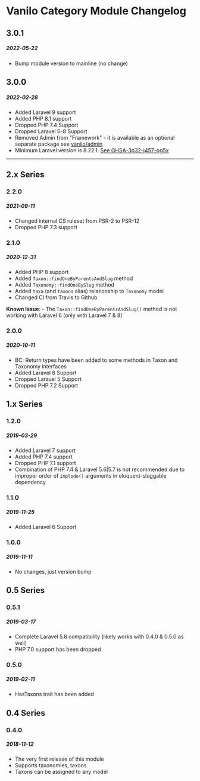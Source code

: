 # Vanilo Category Module Changelog

## 3.0.1
##### 2022-05-22

- Bump module version to mainline (no change)

## 3.0.0
##### 2022-02-28

- Added Laravel 9 support
- Added PHP 8.1 support
- Dropped PHP 7.4 Support
- Dropped Laravel 6-8 Support
- Removed Admin from "Framework" - it is available as an optional separate package see [vanilo/admin](https://github.com/vanilophp/admin) 
- Minimum Laravel version is 8.22.1. [See GHSA-3p32-j457-pg5x](https://github.com/advisories/GHSA-3p32-j457-pg5x)


---

## 2.x Series

### 2.2.0
##### 2021-09-11

- Changed internal CS ruleset from PSR-2 to PSR-12
- Dropped PHP 7.3 support

### 2.1.0
##### 2020-12-31

- Added PHP 8 support
- Added `Taxon::findOneByParentsAndSlug` method
- Added `Taxonomy::findOneBySlug` method
- Added `taxa` (and `taxons` alias) relationship to `Taxonomy` model
- Changed CI from Travis to Github

**Known Issue**: - The `Taxon::findOneByParentsAndSlug()` method is not working with Laravel 6 (only with Laravel 7 & 8)

### 2.0.0
##### 2020-10-11

- BC: Return types have been added to some methods in Taxon and Taxonomy interfaces
- Added Laravel 8 Support
- Dropped Laravel 5 Support
- Dropped PHP 7.2 Support

## 1.x Series

### 1.2.0
##### 2019-03-29

- Added Laravel 7 support
- Added PHP 7.4 support
- Dropped PHP 7.1 support
- Combination of PHP 7.4 & Laravel 5.6|5.7 is not recommended
  due to improper order of `implode()` arguments in eloquent-sluggable dependency

### 1.1.0
##### 2019-11-25

- Added Laravel 6 Support

### 1.0.0
##### 2019-11-11

- No changes, just version bump

## 0.5 Series

### 0.5.1
##### 2019-03-17

- Complete Laravel 5.8 compatibility (likely works with 0.4.0 & 0.5.0 as well)
- PHP 7.0 support has been dropped

### 0.5.0
##### 2019-02-11

- HasTaxons trait has been added

## 0.4 Series

### 0.4.0
##### 2018-11-12

- The very first release of this module
- Supports taxonomies, taxons
- Taxons can be assigned to any model
